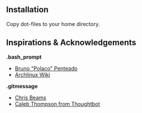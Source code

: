 ## Installation

Copy dot-files to your home directory.

## Inspirations & Acknowledgements

**.bash_prompt**

* [Bruno "Polaco" Penteado](https://gist.github.com/bcap/5682077#file-terminal-control-sh)
* [Archlinux Wiki](https://wiki.archlinux.org/index.php/Color_Bash_Prompt)

**.gitmessage**

* [Chris Beams](http://chris.beams.io/posts/git-commit/)
* [Caleb Thompson from Thoughtbot](https://robots.thoughtbot.com/5-useful-tips-for-a-better-commit-message)